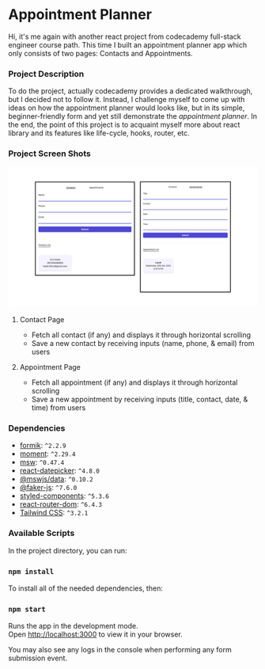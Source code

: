 # Appointment Planner

Hi, it's me again with another react project from codecademy full-stack engineer course path. This time I built an appointment planner app which only consists of two pages: Contacts and Appointments.

### Project Description

To do the project, actually codecademy provides a dedicated walkthrough, but I decided not to follow it. Instead, I challenge myself to come up with ideas on how the appointment planner would looks like, but in its simple, beginner-friendly form and yet still demonstrate the _appointment planner_. In the end, the point of this project is to acquaint myself more about react library and its features like life-cycle, hooks, router, etc.

### Project Screen Shots

![Screenshot](ss-final.png)

1.  Contact Page

    - Fetch all contact (if any) and displays it through horizontal scrolling
    - Save a new contact by receiving inputs (name, phone, & email) from users

2.  Appointment Page

    - Fetch all appointment (if any) and displays it through horizontal scrolling
    - Save a new appointment by receiving inputs (title, contact, date, & time) from users

### Dependencies

- [formik](https://formik.org/): `^2.2.9`
- [moment](https://momentjs.com/docs/): `^2.29.4`
- [msw](https://mswjs.io/docs/): `^0.47.4`
- [react-datepicker](https://reactdatepicker.com/): `^4.8.0`
- [@mswjs/data](https://github.com/mswjs/data): `^0.10.2`
- [@faker-js](https://fakerjs.dev/): `^7.6.0`
- [styled-components](https://styled-components.com/): `^5.3.6`
- [react-router-dom](https://v5.reactrouter.com/web/guides/quick-start): `^6.4.3`
- [Tailwind CSS](https://tailwindcss.com/): `^3.2.1`

### Available Scripts

In the project directory, you can run:

### `npm install`

To install all of the needed dependencies, then:

### `npm start`

Runs the app in the development mode.\
Open [http://localhost:3000](http://localhost:3000) to view it in your browser.

You may also see any logs in the console when performing any form submission event.

